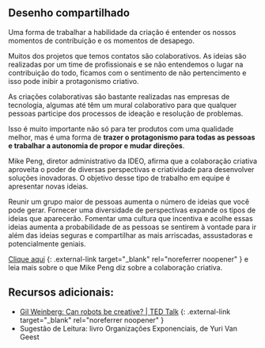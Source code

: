 ## Desenho compartilhado

Uma forma de trabalhar a habilidade da criação é entender os nossos momentos de contribuição e os momentos de desapego. 

Muitos dos projetos que temos contatos são colaborativos. As ideias são realizadas por um time de profissionais e se não entendemos o lugar na contribuição do todo, ficamos com o sentimento de não pertencimento e isso pode inibir a protagonismo criativo.

As criações colaborativas são bastante realizadas nas empresas de tecnologia, algumas até têm um mural colaborativo para que qualquer pessoas participe dos processos de ideação e resolução de problemas.

Isso é muito importante não só para ter produtos com uma qualidade melhor, mas é uma forma de **trazer o protagonismo para todas as pessoas e trabalhar a autonomia de propor e mudar direções**.

Mike Peng, diretor administrativo da IDEO, afirma que a colaboração criativa aproveita o poder de diversas perspectivas e criatividade para desenvolver soluções inovadoras. O objetivo desse tipo de trabalho em equipe é apresentar novas ideias.

Reunir um grupo maior de pessoas aumenta o número de ideias que você pode gerar. Fornecer uma diversidade de perspectivas expande os tipos de ideias que aparecerão. Fomentar uma cultura que incentiva e acolhe essas ideias aumenta a probabilidade de as pessoas se sentirem à vontade para ir além das ideias seguras e compartilhar as mais arriscadas, assustadoras e potencialmente geniais.

[Clique aqui](https://www.fm2s.com.br/o-que-e-colaboracao-criativa-como-aplica-la-na-sua-equipe/) {: .external-link target="_blank" rel="noreferrer noopener" } e leia mais sobre o que Mike Peng diz sobre a colaboração criativa.

## Recursos adicionais:

- [Gil Weinberg: Can robots be creative? | TED Talk](https://www.ted.com/talks/gil_weinberg_can_robots_be_creative) {: .external-link target="_blank" rel="noreferrer noopener" }  
- Sugestão de Leitura: livro Organizações Exponenciais, de Yuri Van Geest
